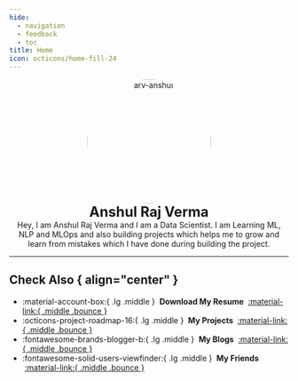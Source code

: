 ```yaml
---
hide:
  - navigation
  - feedback
  - toc
title: Home
icon: octicons/home-fill-24
---
```


<style>
  article > h1 { display: none; }
  @media (min-width: 900px) {
    main > div > div.md-content {
      max-width: 75%;
      margin: auto;
    }
  }
</style>

<p style="text-align: center; margin: 0px;">
  <img src="https://avatars.githubusercontent.com/u/111767754?v=4" alt="arv-anshul" style="width: 16em; border-radius: 50%;" />

  <p style="text-align: center; font-size: 25px; margin: 0px;"><strong>Anshul Raj Verma</strong></p>
  <p style="text-align: center; margin: 0px;">
    Hey, I am Anshul Raj Verma and I am a Data Scientist. I am Learning ML, NLP and MLOps and also building projects which helps me to grow and learn from mistakes which I have done during building the project.
  </p>
</p>

---

## **Check Also** { align="center" }

<div class="grid cards" markdown>

  - :material-account-box:{ .lg .middle }&nbsp; **Download My Resume** &nbsp;[:material-link:{ .middle .bounce }](https://github.com/arv-anshul/arv-anshul/raw/main/resume_arv-anshul.pdf)
  - :octicons-project-roadmap-16:{ .lg .middle }&nbsp; **My Projects** &nbsp;[:material-link:{ .middle .bounce }](projects/index.md)
  - :fontawesome-brands-blogger-b:{ .lg .middle }&nbsp; **My Blogs** &nbsp;[:material-link:{ .middle .bounce }](blog/index.md)
  - :fontawesome-solid-users-viewfinder:{ .lg .middle }&nbsp; **My Friends** &nbsp;[:material-link:{ .middle .bounce }](friends.md)

</div>
